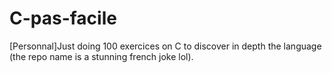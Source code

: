 # C-pas-facile
[Personnal]Just doing 100 exercices on C to discover in depth the language (the repo name is a stunning french joke lol).
